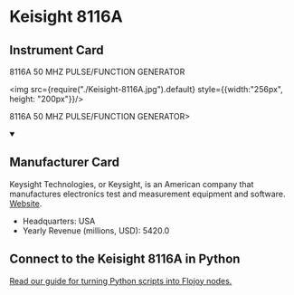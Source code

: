 
# Keisight 8116A

## Instrument Card

<div className="flex">

<div>

8116A 50 MHZ PULSE/FUNCTION GENERATOR

</div>

<img src={require("./Keisight-8116A.jpg").default} style={{width:"256px", height: "200px"}}/>

</div>

8116A 50 MHZ PULSE/FUNCTION GENERATOR>

<details open>
<summary><h2>Manufacturer Card</h2></summary>

Keysight Technologies, or Keysight, is an American company that manufactures electronics test and measurement equipment and software. <a href="https://www.keysight.com/us/en/home.html">Website</a>.

<ul>
  <li>Headquarters: USA</li>
  <li>Yearly Revenue (millions, USD): 5420.0</li>
</ul>
</details>

## Connect to the Keisight 8116A in Python

[Read our guide for turning Python scripts into Flojoy nodes.](https://docs.flojoy.ai/custom-nodes/creating-custom-node/)


